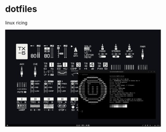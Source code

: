 # dotfiles
linux ricing

![alt text](https://raw.githubusercontent.com/untungso/dotfiles/master/Screenshot%20from%202023-12-24%2023-54-02.png)
